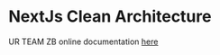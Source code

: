 # NextJs Clean Architecture

UR TEAM ZB
online documentation [here](https://zonblade.github.io/nextjs-clean-architecture/)
